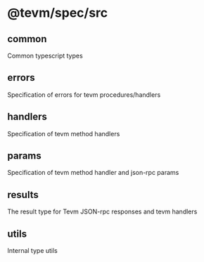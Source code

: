 # @tevm/spec/src

## common

Common typescript types

## errors

Specification of errors for tevm procedures/handlers

## handlers

Specification of tevm method handlers

## params

Specification of tevm method handler and json-rpc params

## results

The result type for Tevm JSON-rpc responses and tevm handlers

## utils

Internal type utils 
